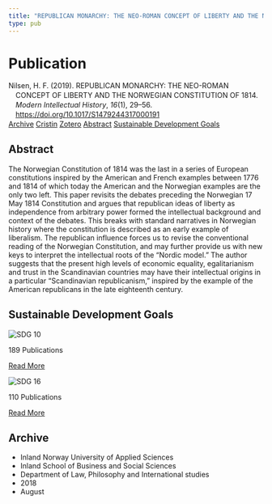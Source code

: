 ```yaml
---
title: "REPUBLICAN MONARCHY: THE NEO-ROMAN CONCEPT OF LIBERTY AND THE NORWEGIAN CONSTITUTION OF 1814"
type: pub
---
```

<h1>Publication</h1>
<article id="csl-bib-container-K5NRSR6K" class="csl-bib-container">
  <div class="csl-bib-body" style="line-height: 1.35; padding-left: 1em; text-indent:-1em;">
  <div class="csl-entry">Nilsen, H. F. (2019). REPUBLICAN MONARCHY: THE NEO-ROMAN CONCEPT OF LIBERTY AND THE NORWEGIAN CONSTITUTION OF 1814. <i>Modern Intellectual History</i>, <i>16</i>(1), 29&#x2013;56. <a href="https://doi.org/10.1017/S1479244317000191">https://doi.org/10.1017/S1479244317000191</a></div>
</div>
  <div class="csl-bib-buttons">
    <a href="#taxonomy-article-K5NRSR6K" class="csl-bib-button">Archive</a>
    <a href="https://app.cristin.no/results/show.jsf?id=1603599" alt="Cristin URL" class="csl-bib-button">Cristin</a>
    <a href="http://zotero.org/groups/5022929/items/K5NRSR6K" alt="Zotero URL" class="csl-bib-button">Zotero</a>
    <a href="#abstract-article-K5NRSR6K" class="csl-bib-button">Abstract</a>
    <a href="#sdg-article-K5NRSR6K" class="csl-bib-button">Sustainable Development Goals</a>
  </div>
  <div id="csl-bib-meta-container-K5NRSR6K"></div>
</article>
<div id="csl-bib-meta-K5NRSR6K" class="csl-bib-meta">
  <article id="abstract-article-K5NRSR6K" class="abstract-article">
    <h1>Abstract</h1>
    The Norwegian Constitution of 1814 was the last in a series of European constitutions inspired by the American and French examples between 1776 and 1814 of which today the American and the Norwegian examples are the only two left. This paper revisits the debates preceding the Norwegian 17 May 1814 Constitution and argues that republican ideas of liberty as independence from arbitrary power formed the intellectual background and context of the debates. This breaks with standard narratives in Norwegian history where the constitution is described as an early example of liberalism. The republican influence forces us to revise the conventional reading of the Norwegian Constitution, and may further provide us with new keys to interpret the intellectual roots of the “Nordic model.” The author suggests that the present high levels of economic equality, egalitarianism and trust in the Scandinavian countries may have their intellectual origins in a particular “Scandinavian republicanism,” inspired by the example of the American republicans in the late eighteenth century.
  </article>
  <article id="sdg-article-K5NRSR6K" class="sdg-article">
    <h1>Sustainable Development Goals</h1>
    <div class="sdg-container"><div id="sdg10" class="sdg">
<img src="{{< params subfolder >}}images/sdg/sdg10_en.png" class="image" alt="SDG 10">
<div class="sdg-overlay">
<p class="sdg-publication-count"><span>189</span> Publications</p>
<p><a href="https://sdgs.un.org/goals/goal10" class="sdg-read-more">Read More</a></p>
</div>
</div> <div id="sdg16" class="sdg">
<img src="{{< params subfolder >}}images/sdg/sdg16_en.png" class="image" alt="SDG 16">
<div class="sdg-overlay">
<p class="sdg-publication-count"><span>110</span> Publications</p>
<p><a href="https://sdgs.un.org/goals/goal16" class="sdg-read-more">Read More</a></p>
</div>
</div></div>
  </article>
  <article id="taxonomy-article-K5NRSR6K" class="taxonomy-article">
    <h1>Archive</h1>
    <ul>
      <li>Inland Norway University of Applied Sciences</li>
      <li>Inland School of Business and Social Sciences</li>
      <li>Department of Law, Philosophy and International studies</li>
      <li>2018</li>
      <li>August</li>
    </ul>
  </article>
</div>
